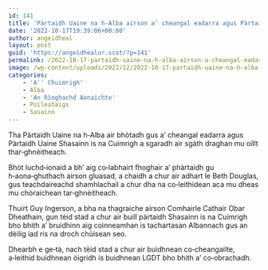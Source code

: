 ```yaml
---
id: 141
title: 'Pàrtaidh Uaine na h-Alba airson a’ cheangal eadarra agus Pàrtaidh Uaine Shasainn is na Cuimrigh a sgaradh'
date: '2022-10-17T19:39:06+00:00'
author: angeidheal
layout: post
guid: 'https://angeidhealur.scot/?p=141'
permalink: /2022-10-17-partaidh-uaine-na-h-alba-airson-a-cheangal-eadarra-agus-partaidh-uaine-shasainn-is-na-cuimrigh-a-sgaradh/
image: /wp-content/uploads/2022/12/2022-10-17-partaidh-uaine-na-h-alba-airson-a-cheangal-eadarra-agus-partaidh-shasainn-is-na-cuimrigh-a-sgaradh.webp
categories:
    - 'A'' Chuimrigh'
    - Alba
    - 'An Rìoghachd Aonaichte'
    - Poileataigs
    - Sasainn
---
```


Tha Pàrtaidh Uaine na h‑Alba air bhòtadh gus a’ cheangal eadarra agus Pàrtaidh Uaine Shasainn is na Cuimrigh a sgaradh air sgàth draghan mu oillt thar‑ghnèitheach.

Bhòt luchd‑ionaid a bh’ aig co‑labhairt fhoghair a’ phàrtaidh gu h‑aona‑ghuthach airson gluasad, a chaidh a chur air adhart le Beth Douglas, gus teachdaireachd shamhlachail a chur dha na co‑leithidean aca mu dheas mu chòraichean tar‑ghnèitheach.

Thuirt Guy Ingerson, a bha na thagraiche airson Comhairle Cathair Obar Dheathain, gun tèid stad a chur air buill pàrtaidh Shasainn is na Cuimrigh bho bhith a’ bruidhinn aig coinneamhan is tachartasan Albannach gus an dèilig iad ris na droch chùisean seo.

Dhearbh e ge‑tà, nach tèid stad a chur air buidhnean co‑cheangailte, a‑leithid buidhnean òigridh is buidhnean LGDT bho bhith a’ co‑obrachadh.